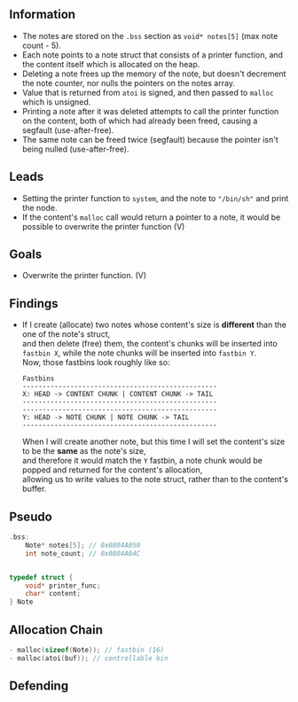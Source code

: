 ## Information
- The notes are stored on the `.bss` section as `void* notes[5]` (max note count - 5).
- Each note points to a note struct that consists of a printer function, and the content itself which is allocated on the heap.
- Deleting a note frees up the memory of the note, but doesn't decrement the note counter, nor nulls the pointers on the notes array.
- Value that is returned from `atoi` is signed, and then passed to `malloc` which is unsigned.
- Printing a note after it was deleted attempts to call the printer function on the content, both of which had already been freed, causing a segfault (use-after-free).
- The same note can be freed twice (segfault) because the pointer isn't being nulled (use-after-free).


## Leads
- Setting the printer function to `system`, and the note to `"/bin/sh"` and print the node.
- If the content's `malloc` call would return a pointer to a note, it would be possible to overwrite the printer function (V)


## Goals
- Overwrite the printer function. (V)


## Findings
- If I create (allocate) two notes whose content's size is **different** than the one of the note's struct,  
  and then delete (free) them, the content's chunks will be inserted into `fastbin X`, while the note chunks will be inserted into `fastbin Y`.  
  Now, those fastbins look roughly like so:
  ```
  Fastbins
  -------------------------------------------------
  X: HEAD -> CONTENT CHUNK | CONTENT CHUNK -> TAIL
  -------------------------------------------------
  -------------------------------------------------
  Y: HEAD -> NOTE CHUNK | NOTE CHUNK -> TAIL
  -------------------------------------------------
  ```
  When I will create another note, but this time I will set the content's size to be the **same** as the note's size,  
  and therefore it would match the `Y` fastbin, a note chunk would be popped and returned for the content's allocation,  
  allowing us to write values to the note struct, rather than to the content's buffer.



## Pseudo
```c
.bss:
	Note* notes[5]; // 0x0804A050
	int note_count; // 0x0804A04C


typedef struct {
	void* printer_func;
	char* content;
} Note
```


## Allocation Chain
```c
- malloc(sizeof(Note)); // fastbin (16)
- malloc(atoi(buf)); // controllable bin
```


## Defending
